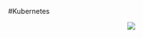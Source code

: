 #Kubernetes
<p align="center">
  <img src="https://api.boot.dev/v1/users/public/4d36a9e3-1fad-4fc8-a73e-5b1e9108caba/thumbnail" >
</p>